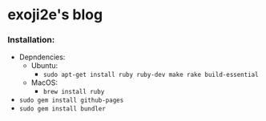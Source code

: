 # exoji2e's blog

### Installation:
- Depndencies:
    - Ubuntu:
        - `sudo apt-get install ruby ruby-dev make rake build-essential`
    - MacOS:
        - `brew install ruby`
- `sudo gem install github-pages`
- `sudo gem install bundler`
